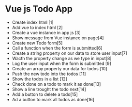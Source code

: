 # Vue js Todo App #

* Create index html [1]
* Add vue to index html [2]  
* Create a vue instance in app js [3]
* Show message from Vue instance on page[4]
* Create new Todo form[5]
* Call a function when the form is submitted[6]
* Create a string property on our data to store user input[7]
* Wacth the property change as we type in input[8]
* Log the user input when the form is submitted [9]
* Create an array property our data for todos [10]
* Push the new todo into the todos [11]
* Show the todos in a list [12]
*  Check done on a todo to mark it as done[13]
* Show a line trought the todo next[14]
* Add a button to delete a todo[15]
* Ad a button to mark all todos as done[16]
